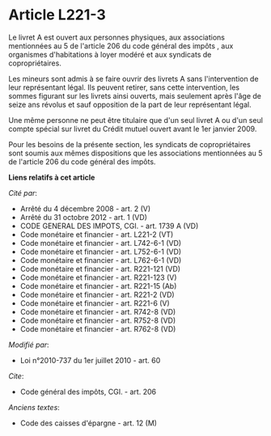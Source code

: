 # Article L221-3

Le livret A est ouvert aux personnes physiques, aux associations mentionnées au 5 de l'article 206 du code général des
impôts , aux organismes d'habitations à loyer modéré et aux syndicats de copropriétaires. 

Les mineurs sont admis à se faire ouvrir des livrets A sans l'intervention de leur représentant légal. Ils peuvent retirer,
sans cette intervention, les sommes figurant sur les livrets ainsi ouverts, mais seulement après l'âge de seize ans révolus
et sauf opposition de la part de leur représentant légal. 

Une même personne ne peut être titulaire que d'un seul livret A ou d'un seul compte spécial sur livret du Crédit mutuel
ouvert avant le 1er janvier 2009.

Pour les besoins de la présente section, les syndicats de copropriétaires sont soumis aux mêmes dispositions que les
associations mentionnées au 5 de l'article 206 du code général des impôts.

**Liens relatifs à cet article**

_Cité par_:

  - Arrêté du 4 décembre 2008 - art. 2 (V)
  - Arrêté du 31 octobre 2012 - art. 1 (VD)
  - CODE GENERAL DES IMPOTS, CGI. - art. 1739 A (VD)
  - Code monétaire et financier - art. L221-2 (VT)
  - Code monétaire et financier - art. L742-6-1 (VD)
  - Code monétaire et financier - art. L752-6-1 (VD)
  - Code monétaire et financier - art. L762-6-1 (VD)
  - Code monétaire et financier - art. R221-121 (VD)
  - Code monétaire et financier - art. R221-123 (V)
  - Code monétaire et financier - art. R221-15 (Ab)
  - Code monétaire et financier - art. R221-2 (VD)
  - Code monétaire et financier - art. R221-6 (V)
  - Code monétaire et financier - art. R742-8 (VD)
  - Code monétaire et financier - art. R752-8 (VD)
  - Code monétaire et financier - art. R762-8 (VD)

_Modifié par_:

  - Loi n°2010-737 du 1er juillet 2010 - art. 60

_Cite_:

  - Code général des impôts, CGI. - art. 206

_Anciens textes_:

  - Code des caisses d'épargne - art. 12 (M)

